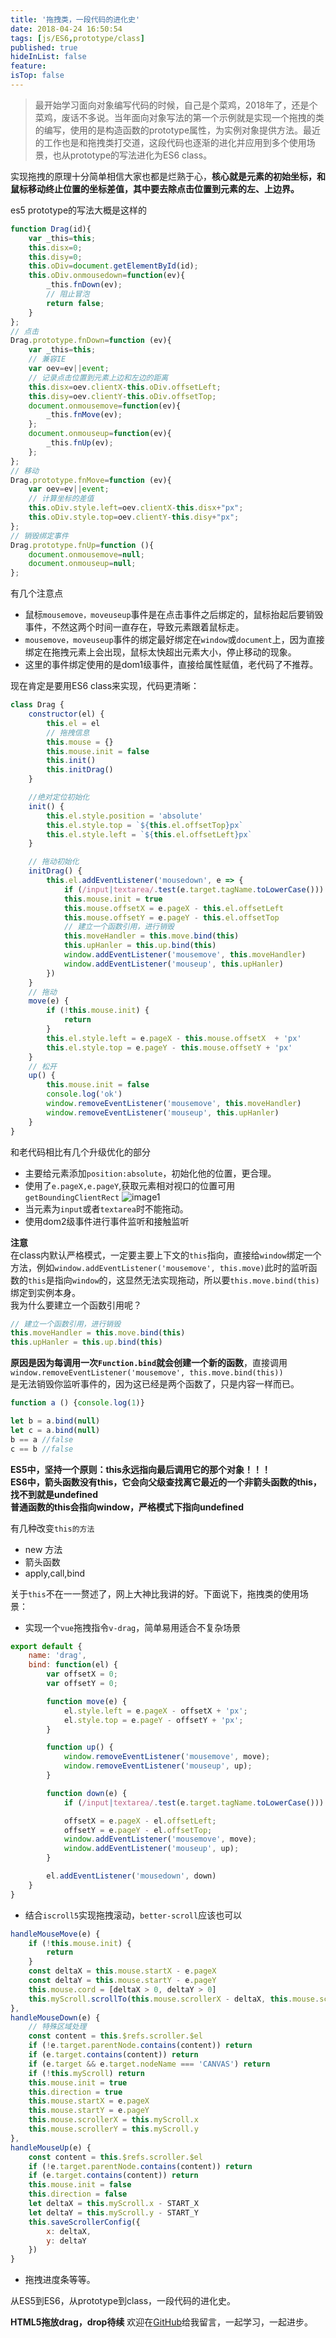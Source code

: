 ```yaml
---
title: '拖拽类，一段代码的进化史'
date: 2018-04-24 16:50:54
tags: [js/ES6,prototype/class]
published: true
hideInList: false
feature: 
isTop: false
---
```

> 最开始学习面向对象编写代码的时候，自己是个菜鸡，2018年了，还是个菜鸡，废话不多说。当年面向对象写法的第一个示例就是实现一个拖拽的类的编写，使用的是构造函数的prototype属性，为实例对象提供方法。最近的工作也是和拖拽类打交道，这段代码也逐渐的进化并应用到多个使用场景，也从prototype的写法进化为ES6 class。

实现拖拽的原理十分简单相信大家也都是烂熟于心，**核心就是元素的初始坐标，和鼠标移动终止位置的坐标差值，其中要去除点击位置到元素的左、上边界。**

es5 prototype的写法大概是这样的
```JavaScript
function Drag(id){
    var _this=this;
    this.disx=0;
    this.disy=0;
    this.oDiv=document.getElementById(id);
    this.oDiv.onmousedown=function(ev){
        _this.fnDown(ev);
        // 阻止冒泡
        return false;
    }
};
// 点击
Drag.prototype.fnDown=function (ev){
    var _this=this;
    // 兼容IE
    var oev=ev||event;
    // 记录点击位置到元素上边和左边的距离
    this.disx=oev.clientX-this.oDiv.offsetLeft;
    this.disy=oev.clientY-this.oDiv.offsetTop;
    document.onmousemove=function(ev){
        _this.fnMove(ev);
    };
    document.onmouseup=function(ev){
        _this.fnUp(ev);
    };
};
// 移动
Drag.prototype.fnMove=function (ev){
    var oev=ev||event;
    // 计算坐标的差值
    this.oDiv.style.left=oev.clientX-this.disx+"px";
    this.oDiv.style.top=oev.clientY-this.disy+"px";
};
// 销毁绑定事件
Drag.prototype.fnUp=function (){
    document.onmousemove=null;
    document.onmouseup=null;
};
```
有几个注意点

- 鼠标`mousemove，moveuseup`事件是在点击事件之后绑定的，鼠标抬起后要销毁事件，不然这两个时间一直存在，导致元素跟着鼠标走。
- `mousemove，moveuseup`事件的绑定最好绑定在`window`或`document`上，因为直接绑定在拖拽元素上会出现，鼠标太快超出元素大小，停止移动的现象。
- 这里的事件绑定使用的是dom1级事件，直接给属性赋值，老代码了不推荐。

现在肯定是要用ES6 class来实现，代码更清晰：
```JavaScript
class Drag {
    constructor(el) {
        this.el = el
        // 拖拽信息
        this.mouse = {}
        this.mouse.init = false
        this.init()
        this.initDrag()
    }

    //绝对定位初始化
    init() {
        this.el.style.position = 'absolute'
        this.el.style.top = `${this.el.offsetTop}px`
        this.el.style.left = `${this.el.offsetLeft}px`
    }

    // 拖动初始化
    initDrag() {
        this.el.addEventListener('mousedown', e => {
            if (/input|textarea/.test(e.target.tagName.toLowerCase())) return
            this.mouse.init = true
            this.mouse.offsetX = e.pageX - this.el.offsetLeft
            this.mouse.offsetY = e.pageY - this.el.offsetTop
            // 建立一个函数引用，进行销毁
            this.moveHandler = this.move.bind(this)
            this.upHanler = this.up.bind(this)
            window.addEventListener('mousemove', this.moveHandler)
            window.addEventListener('mouseup', this.upHanler)
        })
    }
    // 拖动
    move(e) {
        if (!this.mouse.init) {
            return
        }
        this.el.style.left = e.pageX - this.mouse.offsetX  + 'px'
        this.el.style.top = e.pageY - this.mouse.offsetY + 'px'
    }
    // 松开
    up() {
        this.mouse.init = false
        console.log('ok')
        window.removeEventListener('mousemove', this.moveHandler)
        window.removeEventListener('mouseup', this.upHanler)
    }
}
```
和老代码相比有几个升级优化的部分

- 主要给元素添加`position:absolute`，初始化他的位置，更合理。
- 使用了`e.pageX,e.pageY`,获取元素相对视口的位置可用`getBoundingClientRect`
![image1](https://mdn.mozillademos.org/files/15087/rect.png)
- 当元素为`input`或者`textarea`时不能拖动。
- 使用dom2级事件进行事件监听和接触监听

**注意**  
在class内默认严格模式，一定要主要上下文的`this`指向，直接给`window`绑定一个方法，例如`window.addEventListener('mousemove', this.move)`此时的监听函数的`this`是指向`window`的，这显然无法实现拖动，所以要`this.move.bind(this)`绑定到实例本身。  
我为什么要建立一个函数引用呢？
```javascript
// 建立一个函数引用，进行销毁
this.moveHandler = this.move.bind(this)
this.upHanler = this.up.bind(this)
```
**原因是因为每调用一次`Function.bind`就会创建一个新的函数**，直接调用  
`window.removeEventListener('mousemove', this.move.bind(this))`  
是无法销毁你监听事件的，因为这已经是两个函数了，只是内容一样而已。
```javascript
function a () {console.log(1)}

let b = a.bind(null)
let c = a.bind(null)
b == a //false
c == b //false
```
**ES5中，坚持一个原则：this永远指向最后调用它的那个对象！！！**  
**ES6中，箭头函数没有this，它会向父级查找离它最近的一个非箭头函数的this，找不到就是undefined**  
**普通函数的this会指向window，严格模式下指向undefined**  

有几种改变`this的方法`

- new 方法
- 箭头函数
- apply,call,bind  

关于`this`不在一一赘述了，网上大神比我讲的好。下面说下，拖拽类的使用场景：

- 实现一个`vue`拖拽指令`v-drag`，简单易用适合不复杂场景
```javascript
export default {
    name: 'drag',
    bind: function(el) {
        var offsetX = 0;
        var offsetY = 0;

        function move(e) {
            el.style.left = e.pageX - offsetX + 'px';
            el.style.top = e.pageY - offsetY + 'px';
        }

        function up() {
            window.removeEventListener('mousemove', move);
            window.removeEventListener('mouseup', up);
        }

        function down(e) {
            if (/input|textarea/.test(e.target.tagName.toLowerCase())) return;

            offsetX = e.pageX - el.offsetLeft;
            offsetY = e.pageY - el.offsetTop;
            window.addEventListener('mousemove', move);
            window.addEventListener('mouseup', up);
        }

        el.addEventListener('mousedown', down)
    }
}

```
- 结合`iscroll5`实现拖拽滚动，`better-scroll`应该也可以
```javascript
handleMouseMove(e) {
    if (!this.mouse.init) {
        return
    }
    const deltaX = this.mouse.startX - e.pageX
    const deltaY = this.mouse.startY - e.pageY
    this.mouse.cord = [deltaX > 0, deltaY > 0]
    this.myScroll.scrollTo(this.mouse.scrollerX - deltaX, this.mouse.scrollerY - deltaY)
},
handleMouseDown(e) {
    // 特殊区域处理
    const content = this.$refs.scroller.$el
    if (!e.target.parentNode.contains(content)) return
    if (e.target.contains(content)) return
    if (e.target && e.target.nodeName === 'CANVAS') return
    if (!this.myScroll) return
    this.mouse.init = true
    this.direction = true
    this.mouse.startX = e.pageX
    this.mouse.startY = e.pageY
    this.mouse.scrollerX = this.myScroll.x
    this.mouse.scrollerY = this.myScroll.y
},
handleMouseUp(e) {
    const content = this.$refs.scroller.$el
    if (!e.target.parentNode.contains(content)) return
    if (e.target.contains(content)) return
    this.mouse.init = false
    this.direction = false
    let deltaX = this.myScroll.x - START_X
    let deltaY = this.myScroll.y - START_Y
    this.saveScrollerConfig({
        x: deltaX,
        y: deltaY
    })
}
```
- 拖拽进度条等等。

从ES5到ES6，从prototype到class，一段代码的进化史。

**HTML5拖放drag，drop待续**
欢迎在[GitHub](https://github.com/zouhangwithsweet)给我留言，一起学习，一起进步。